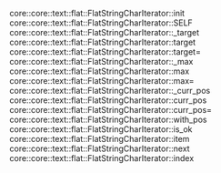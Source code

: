 core::core::text::flat::FlatStringCharIterator::init
core::core::text::flat::FlatStringCharIterator::SELF
core::core::text::flat::FlatStringCharIterator::_target
core::core::text::flat::FlatStringCharIterator::target
core::core::text::flat::FlatStringCharIterator::target=
core::core::text::flat::FlatStringCharIterator::_max
core::core::text::flat::FlatStringCharIterator::max
core::core::text::flat::FlatStringCharIterator::max=
core::core::text::flat::FlatStringCharIterator::_curr_pos
core::core::text::flat::FlatStringCharIterator::curr_pos
core::core::text::flat::FlatStringCharIterator::curr_pos=
core::core::text::flat::FlatStringCharIterator::with_pos
core::core::text::flat::FlatStringCharIterator::is_ok
core::core::text::flat::FlatStringCharIterator::item
core::core::text::flat::FlatStringCharIterator::next
core::core::text::flat::FlatStringCharIterator::index